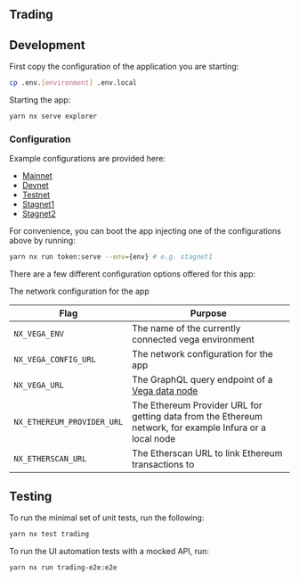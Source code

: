 ## Trading

## Development

First copy the configuration of the application you are starting:

```bash
cp .env.[environment] .env.local
```

Starting the app:

```bash
yarn nx serve explorer
```

### Configuration

Example configurations are provided here:

- [Mainnet](./.env.mainnet)
- [Devnet](./.env.devnet)
- [Testnet](./.env.testnet)
- [Stagnet1](./.env.stagnet1)
- [Stagnet2](./.env.stagnet2)

For convenience, you can boot the app injecting one of the configurations above by running:

```bash
yarn nx run token:serve --env={env} # e.g. stagnet1
```

There are a few different configuration options offered for this app:

The network configuration for the app

| **Flag**                   | **Purpose**                                                                                              |
| -------------------------- | -------------------------------------------------------------------------------------------------------- |
| `NX_VEGA_ENV`              | The name of the currently connected vega environment                                                     |
| `NX_VEGA_CONFIG_URL`       | The network configuration for the app                                                                    |
| `NX_VEGA_URL`              | The GraphQL query endpoint of a [Vega data node](https://github.com/vegaprotocol/networks#data-node)     |
| `NX_ETHEREUM_PROVIDER_URL` | The Ethereum Provider URL for getting data from the Ethereum network, for example Infura or a local node |
| `NX_ETHERSCAN_URL`         | The Etherscan URL to link Ethereum transactions to                                                       |

## Testing

To run the minimal set of unit tests, run the following:

```bash
yarn nx test trading
```

To run the UI automation tests with a mocked API, run:

```bash
yarn nx run trading-e2e:e2e
```
